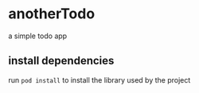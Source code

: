 # anotherTodo
a simple todo app
## install dependencies
run `pod install` to install the library used by the project
